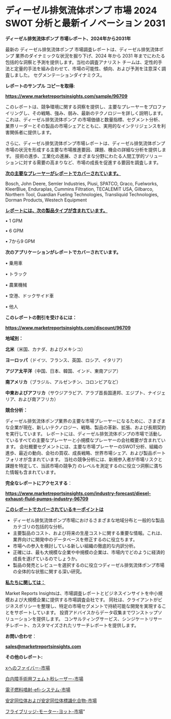 # ディーゼル排気流体ポンプ 市場 2024 SWOT 分析と最新イノベーション 2031

<strong>ディーゼル排気流体ポンプ 市場レポート、2024年から2031年</strong>

最新の ディーゼル排気流体ポンプ 市場調査レポートは、ディーゼル排気流体ポンプ 業界のダイナミックな状況を掘り下げ、2024 年から 2031 年までにわたる包括的な洞察と予測を提供します。当社の調査アナリスト チームは、定性的手法と定量的手法を組み合わせて、市場の可能性、傾向、および予測を注意深く調査しました。 セグメンテーションダイナミクス。



<strong>レポートのサンプル コピーを取得:</strong> <a href=https://www.marketreportsinsights.com/sample/96709>

<strong><u>https://www.marketreportsinsights.com/sample/96709</u></strong></a>

このレポートは、競争環境に関する洞察を提供し、主要なプレーヤーをプロファイリングし、その戦略、強み、弱み、最新のテクノロジーを詳しく説明します。 これは、ディーゼル排気流体ポンプ の市場価値と数量指標、セグメント分析、業界リーダーとその製品の市場シェアとともに、実用的なインテリジェンスを利害関係者に提供します。

さらに、ディーゼル排気流体ポンプ市場レポートは、ディーゼル排気流体ポンプ市場の状況を形成する主要な市場推進要因、課題、機会の詳細な分析を提供します。 技術の進歩、工業化の進展、さまざまな分野にわたる人間工学的ソリューションに対する需要の高まりなど、市場の成長を促進する要因を調査します。



<strong><u>次の主要なプレーヤーがレポートでカバーされています。</u></strong>

Bosch, John Deere, Semler Industries, Piusi, SPATCO, Graco, Fuelworks, KleerBlue, Enduraplas, Cummins Filtration, TECALEMIT USA, Gilbarco, Northern Tool, Guardian Fueling Technologies, Transliquid Technologies, Dorman Products, Westech Equipment



<strong><u><b>レポートには、次の製品タイプが含まれています。</b></u></strong>

• 1 GPM

• 6 GPM

• 7から9 GPM



<strong><b>次のアプリケーションがレポートでカバーされています。</b></strong>

• 乗用車

• トラック

• 農業機械

• 空港、ドックサイド車

• 他人



<strong><b>このレポートの割引を受けるには：</b></strong><a href=https://www.marketreportsinsights.com/discount/96709>

<strong><u>https://www.marketreportsinsights.com/discount/96709</u></strong></a>



<strong>地域別：</strong>



<strong>北米</strong>（米国、カナダ、およびメキシコ）



<strong>ヨーロッパ</strong>（ドイツ、フランス、英国、ロシア、イタリア）



<strong>アジア太平洋</strong>（中国、日本、韓国、インド、東南アジア）



<strong>南アメリカ</strong>（ブラジル、アルゼンチン、コロンビアなど）



<strong>中東およびアフリカ</strong>（サウジアラビア、アラブ首長国連邦、エジプト、ナイジェリア、および南アフリカ）



<strong>競合分析：</strong>

ディーゼル排気流体ポンプ業界の主要な市場プレーヤーになるために、さまざまな企業が現在、新しいテクノロジー、戦略、製品の革新、拡張、および長期契約を実行しています。 レポートには、ディーゼル排気流体ポンプの市場で活動しているすべての主要なプレーヤーと小規模なプレーヤーの会社概要が含まれています。 会社概要セグメントには、主要な市場プレーヤーのSWOT分析、組織の進歩、最近の動向、会社の買収、成長戦略、世界市場シェア、および製品ポートフォリオが含まれています。 当社の競争分析には、新規参入者が市場リスクと課題を特定して、当該市場の競争力 のレベルを測定するのに役立つ洞察に満ちた情報も含まれています。



<strong>完全なレポートにアクセスする</strong>：

<a href=https://www.marketreportsinsights.com/industry-forecast/diesel-exhaust-fluid-pumps-industry-96709>

<strong><u>https://www.marketreportsinsights.com/industry-forecast/diesel-exhaust-fluid-pumps-industry-96709</u></strong></a>



<strong><u><b>このレポートでカバーされているキーポイントは</b></u></strong>
<ul>
  <li>ディーゼル排気流体ポンプ市場におけるさまざまな地域分布と一般的な製品カテゴリの包括的な分析。</li>
  <li>主要製品のコスト、および将来の生産コストに関する重要な情報。これは、業界向けに開発中のデータベースを修正するのに役立ちます。</li>
  <li>市場への参入を検討している新しい組織の徹底的な内訳分析。</li>
  <li>正確には、最も大規模な企業や中規模の企業は、市場内でどのように経済的成長を遂げているのでしょうか。</li>
  <li>製品の発売とレビューを選択するのに役立つディーゼル排気流体ポンプ市場の全体的な状態に関する深い研究。</li>
</ul>


<strong><u><b>私たちに関しては：</b></u></strong>

Market Reports Insightsは、市場調査レポートとビジネスインサイトを中小規模および大規模企業に提供する市場調査会社です。 同社は、クライアントがビジネスポリシーを整理し、特定の市場セグメントで持続可能な開発を実現することをサポートしています。 投資アドバイスからデータ収集までワンストップソリューションを提供します。 コンサルティングサービス、シンジケートリサーチレポート、カスタマイズされたリサーチレポートを提供します。



<strong><b>お問い合わせ</b></strong>：

<a href=mailto:sales@marketreportsinsights.com>

<strong><u>sales@marketreportsinsights.com</u></strong></a>



<strong>その他のレポート:</strong>

<a href=https://www.linkedin.com/pulse/xへのファイバー-市場-2023-競争分析と事業成長-2030-analytics-achievers-24-analysis-7uddf/>xへのファイバー-市場</a>

<a href=https://www.linkedin.com/pulse/白内障手術用フェムト秒レーザー-市場-2023-swot-分析と成長率-xcvnf/>白内障手術用フェムト秒レーザー-市場</a>

<a href=https://www.linkedin.com/pulse/電子燃料噴射-efi-システム-市場-2023-年のダイナミクスとビジネストレンド-qjtlf/>電子燃料噴射-efi-システム-市場</a>

<a href=https://www.linkedin.com/pulse/安定同位体および安定同位体標識化合物-市場-2030-年までの需要に焦点を当てた-jjnmf/>安定同位体および安定同位体標識化合物-市場</a>

<a href=https://www.linkedin.com/pulse/フライブリッジ-モーター-ヨット-市場-2023-新興市場-将来の動向と市場需要-ybrhf/>フライブリッジ-モーター-ヨット-市場</a>"
